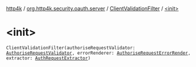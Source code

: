 [http4k](../../index.md) / [org.http4k.security.oauth.server](../index.md) / [ClientValidationFilter](index.md) / [&lt;init&gt;](./-init-.md)

# &lt;init&gt;

`ClientValidationFilter(authoriseRequestValidator: `[`AuthoriseRequestValidator`](../-authorise-request-validator/index.md)`, errorRenderer: `[`AuthoriseRequestErrorRender`](../-authorise-request-error-render/index.md)`, extractor: `[`AuthRequestExtractor`](../-auth-request-extractor/index.md)`)`